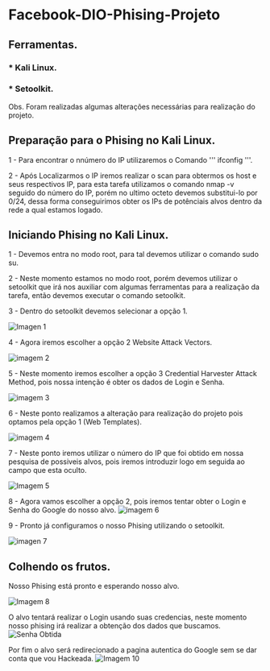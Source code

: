 # Facebook-DIO-Phising-Projeto
## Ferramentas.
###  * Kali Linux.
###  * Setoolkit.
Obs. Foram realizadas algumas alterações necessárias para realização do projeto.

## Preparação para o Phising no Kali Linux.

 1 - Para encontrar o nnúmero do IP utilizaremos o Comando ''' ifconfig '''. 
 
 2 - Após Localizarmos o IP iremos realizar o scan para obtermos os host e seus respectivos IP, para esta tarefa utilizamos o comando 
 nmap -v seguido do número do IP, porém no ultimo octeto devemos substitui-lo por 0/24, dessa forma conseguirimos obter os IPs de potênciais alvos 
 dentro da rede a qual estamos logado.

## Iniciando Phising no Kali Linux.

 1 - Devemos entra no modo root, para tal devemos utilizar o comando sudo su.
 
 2 - Neste momento estamos no modo root, porém devemos utilizar o setoolkit que irá nos auxiliar com algumas ferramentas para a realização da 
 tarefa, então devemos executar o comando setoolkit.
 
 3 - Dentro do setoolkit devemos selecionar a opção 1.

![Imagen 1](https://github.com/elvys-santos/Facebook-DIO-Phising-Projeto/assets/110802178/4856f372-092f-48ff-825e-2296979bb0d6)

 4 - Agora iremos escolher a opção 2 Website Attack Vectors.

![imagem 2](https://github.com/elvys-santos/Facebook-DIO-Phising-Projeto/assets/110802178/8c26176d-da37-444a-a8fb-7cceee3f0911)

 5 - Neste momento iremos escolher a opção 3 Credential Harvester Attack Method, pois nossa intenção é obter os dados de Login e Senha.

![imagem 3](https://github.com/elvys-santos/Facebook-DIO-Phising-Projeto/assets/110802178/3239675e-8269-4ae9-9c9f-f067758dd41f)

 6 - Neste ponto realizamos a alteração para realização do projeto pois optamos pela opção 1 (Web Templates).

![imagem 4](https://github.com/elvys-santos/Facebook-DIO-Phising-Projeto/assets/110802178/1e552001-8d65-413f-ad37-e4924eb369b7)

 7 - Neste ponto iremos utilizar o número do IP que foi obtido em nossa pesquisa de possiveis alvos, pois iremos introduzir logo em seguida ao campo que esta oculto.

![Imagem 5](https://github.com/elvys-santos/Facebook-DIO-Phising-Projeto/assets/110802178/1a579aa7-f5ed-48bf-bb81-142766e4cebc)

 8 - Agora vamos escolher a opção 2, pois iremos tentar obter o Login e Senha do Google do nosso alvo.
![imagem 6](https://github.com/elvys-santos/Facebook-DIO-Phising-Projeto/assets/110802178/6650e87d-adc8-4c84-8fef-efe957734dc3)

 9 - Pronto já configuramos o nosso Phising utilizando o setoolkit.

![imagen 7](https://github.com/elvys-santos/Facebook-DIO-Phising-Projeto/assets/110802178/5fd81b79-875f-42bc-bf0a-d7e91e43bc4b)

## Colhendo os frutos.
 Nosso Phising está pronto e esperando nosso alvo.

![Imagem 8](https://github.com/elvys-santos/Facebook-DIO-Phising-Projeto/assets/110802178/4568d9e6-2fdb-4292-aefe-81d74146ff9d)

 O alvo tentará realizar o Login usando suas credencias, neste momento nosso phising irá realizar a obtenção dos dados que buscamos.
![Senha Obtida](https://github.com/elvys-santos/Facebook-DIO-Phising-Projeto/assets/110802178/1d92075b-e86c-4ed1-91ba-d77e3b69eb91)

 Por fim o alvo será redirecionado a pagina autentica do Google sem se dar conta que vou Hackeada.
![Imagem 10](https://github.com/elvys-santos/Facebook-DIO-Phising-Projeto/assets/110802178/e73ee8d1-4475-446e-93f7-827b6a6e2008)









